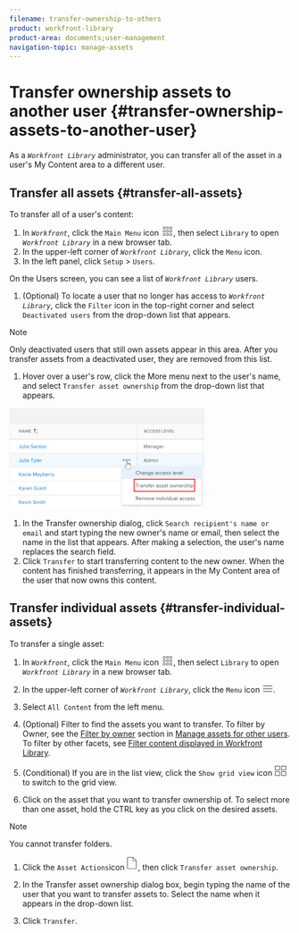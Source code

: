 ```yaml
---
filename: transfer-ownership-to-others
product: workfront-library
product-area: documents;user-management
navigation-topic: manage-assets
---
```




# Transfer ownership assets to another user {#transfer-ownership-assets-to-another-user}

As a *`Workfront Library`* administrator, you can transfer all of the asset in a user's My Content area to a different user.


## Transfer all assets {#transfer-all-assets}

To transfer all of a user's content:



1.  In *`Workfront`*, click the `Main Menu` icon ![](assets/main-menu-icon.png), then select `Library` to open *`Workfront Library`* in a new browser tab.
1.  In the upper-left corner of *`Workfront Library`*, click the `Menu` icon.
1.  In the left panel, click `Setup` > `Users`.


   On the Users screen, you can see a list of *`Workfront Library`* users.

1.  (Optional) To locate a user that no longer has access to *`Workfront Library`*, click the `Filter` icon in the top-right corner and select `Deactivated users` from the drop-down list that appears.


   >[!NOTE]
   >
   >Only deactivated users that still own assets appear in this area. After you transfer assets from a deactivated user, they are removed from this list.



1.  Hover over a user's row, click the More menu next to the user's name, and select `Transfer asset ownership` from the drop-down list that appears.


   ![](assets/transfer-asset-selection-350x181.png)



1.  In the Transfer ownership dialog, click `Search recipient's name or email` and start typing the new owner's name or email, then select the name in the list that appears. After making a selection, the user's name replaces the search field.
1.  Click `Transfer` to start transferring content to the new owner. When the content has finished transferring, it appears in the My Content area of the user that now owns this content.




## Transfer individual assets {#transfer-individual-assets}

To transfer a single asset:



1.  In *`Workfront`*, click the `Main Menu` icon ![](assets/main-menu-icon.png), then select `Library` to open *`Workfront Library`* in a new browser tab.
1.  In the upper-left corner of *`Workfront Library`*, click the `Menu` icon ![](assets/library-menu-icon.png).
1. Select `All Content` from the left menu.
1. (Optional) Filter to find the assets you want to transfer. To filter by Owner, see the [Filter by owner](manage-assets-for-other-users.md#filter) section in [Manage assets for other users](manage-assets-for-other-users.md). To filter by other facets, see [Filter content displayed in Workfront Library](filter-content-displayed.md).

1.  (Conditional) If you are in the list view, click the `Show grid view` icon ![](assets/grid-view-icon.png) to switch to the grid view.
1.  Click on the asset that you want to transfer ownership of. To select more than one asset, hold the CTRL key as you click on the desired assets.


   >[!NOTE]
   >
   >You cannot transfer folders.



1. Click the `Asset Actions`icon ![](assets/library-document-icon.png), then click `Transfer asset ownership`.

1. In the Transfer asset ownership dialog box, begin typing the name of the user that you want to transfer assets to. Select the name when it appears in the drop-down list.
1. Click `Transfer`.


